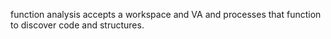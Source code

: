 function analysis accepts a workspace and VA and processes that function to discover code and structures.
